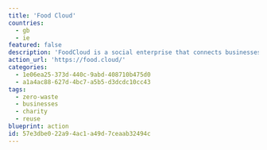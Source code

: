 ```yaml
---
title: 'Food Cloud'
countries:
  - gb
  - ie
featured: false
description: 'FoodCloud is a social enterprise that connects businesses with surplus food to charities in their local communities that need it via a software platform.'
action_url: 'https://food.cloud/'
categories:
  - 1e06ea25-373d-440c-9abd-408710b475d0
  - a1a4ac88-627d-4bc7-a5b5-d3dcdc10cc43
tags:
  - zero-waste
  - businesses
  - charity
  - reuse
blueprint: action
id: 57e3dbe0-22a9-4ac1-a49d-7ceaab32494c
---
```


